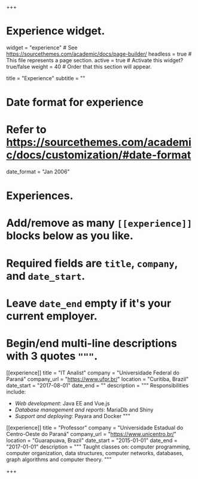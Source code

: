 +++
# Experience widget.
widget = "experience"  # See https://sourcethemes.com/academic/docs/page-builder/
headless = true  # This file represents a page section.
active = true  # Activate this widget? true/false
weight = 40  # Order that this section will appear.

title = "Experience"
subtitle = ""

# Date format for experience
#   Refer to https://sourcethemes.com/academic/docs/customization/#date-format
date_format = "Jan 2006"

# Experiences.
#   Add/remove as many `[[experience]]` blocks below as you like.
#   Required fields are `title`, `company`, and `date_start`.
#   Leave `date_end` empty if it's your current employer.
#   Begin/end multi-line descriptions with 3 quotes `"""`.
[[experience]]
  title = "IT Analist"
  company = "Universidade Federal do Paraná"
  company_url = "https://www.ufpr.br/"
  location = "Curitiba, Brazil"
  date_start = "2017-08-01"
  date_end = ""
  description = """
  Responsibilities include:
  
  * *Web development*: Java EE and Vue.js
  * *Database management and reports*: MariaDb and Shiny
  * *Support and deploying*: Payara and Docker
  """

[[experience]]
  title = "Professor"
  company = "Universidade Estadual do Centro-Oeste do Paraná"
  company_url = "https://www.unicentro.br/"
  location = "Guarapuava, Brazil"
  date_start = "2015-01-01"
  date_end = "2017-01-01"
  description = """
  Taught classes on: computer programming, computer organization, 
  data structures, computer networks, databases, graph algorithms and 
  computer theory.
  """

+++
